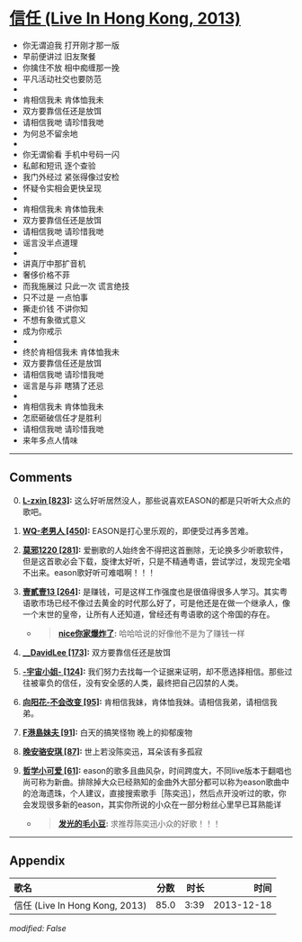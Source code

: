 # [信任 (Live In Hong Kong, 2013)](https://music.163.com/song?id=28160878)

* 你无谓迫我 打开刚才那一版
* 早前便讲过 旧友聚餐
* 你擒住不放 相中痴缠那一挽
* 平凡活动社交也要防范
* 
* 肯相信我未 肯体恤我未
* 双方要靠信任还是放饵
* 请相信我哋 请珍惜我哋
* 为何总不留余地
* 
* 你无谓偷看 手机中号码一闪
* 私邮和短讯 逐个查验
* 我门外经过 紧张得像过安检
* 怀疑令实相会更快呈现
* 
* 肯相信我未 肯体恤我未
* 双方要靠信任还是放饵
* 请相信我哋 请珍惜我哋
* 谣言没半点道理
* 
* 讲真厅中那扩音机
* 奢侈价格不菲
* 而我施展过 只此一次 谎言绝技
* 只不过是 一点怕事
* 撕走价钱 不讲你知
* 不想有象徵式意义
* 成为你戒示
* 
* 终於肯相信我未 肯体恤我未
* 双方要靠信任还是放饵
* 请相信我哋 请珍惜我哋
* 谣言是与非 瞎猜了还忌
* 
* 肯相信我未 肯体恤我未
* 怎麽砸破信任才是胜利
* 请相信我哋 请珍惜我哋
* 来年多点人情味


---

## Comments
0. **[L-zxin \[823\]](https://music.163.com/#/user/home?id=44057536):** 这么好听居然没人，那些说喜欢EASON的都是只听听大众点的歌吧。

1. **[WQ-老男人 \[450\]](https://music.163.com/#/user/home?id=33201357):** EASON是打心里乐观的，即便受过再多苦难。

2. **[莫邪1220 \[281\]](https://music.163.com/#/user/home?id=78578287):** 爱删歌的人始终舍不得把这首删除，无论换多少听歌软件，但是这首歌必会下载，旋律太好听，只是不精通粤语，尝试学过，发现完全唱不出来。eason歌好听可难唱啊！！！

3. **[壹貳壹13 \[264\]](https://music.163.com/#/user/home?id=12797508):** 是赚钱，可是这样工作强度也是很值得很多人学习。其实粤语歌市场已经不像过去黄金的时代那么好了，可是他还是在做一个继承人，像一个末世的皇帝，让所有人还知道，曾经还有粤语歌的这个帝国的存在。
	* > **[nice你家爆炸了](https://music.163.com/#/user/home?id=89215539):** 哈哈哈说的好像他不是为了赚钱一样

4. **[__DavidLee \[173\]](https://music.163.com/#/user/home?id=43112973):** 双方要靠信任还是放饵

5. **[-宇宙小姐- \[124\]](https://music.163.com/#/user/home?id=2850741):** 我们努力去找每一个证据来证明，却不愿选择相信。那些过往被辜负的信任，没有安全感的人类，最终把自己囚禁的人类。

6. **[向阳花-不会改变 \[95\]](https://music.163.com/#/user/home?id=376259187):** 肯相信我妹，肯体恤我妹。请相信我弟，请相信我弟。

7. **[F港島妹夫 \[91\]](https://music.163.com/#/user/home?id=256564719):** 白天的搞笑怪物 晚上的抑郁废物

8. **[晚安骆安琪 \[87\]](https://music.163.com/#/user/home?id=543409516):** 世上若没陈奕迅，耳朵该有多孤寂

9. **[哲学小可爱 \[61\]](https://music.163.com/#/user/home?id=119534008):** eason的歌多且曲风杂，时间跨度大，不同live版本于翻唱也尚可称为新曲。排除掉大众已经熟知的金曲外大部分都可以称为eason歌曲中的沧海遗珠，个人建议，直接搜索歌手［陈奕迅］，然后点开没听过的歌，你会发现很多新的eason，其实你所说的小众在一部分粉丝心里早已耳熟能详
	* > **[发光的毛小豆](https://music.163.com/#/user/home?id=510118243):** 求推荐陈奕迅小众的好歌！！！



---

## Appendix

|歌名|分数|时长|时间|
|:---|:---:|---:|---:|
|信任 (Live In Hong Kong, 2013)|85.0|3:39|2013-12-18

*modified: False*